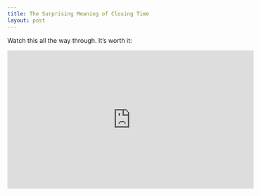 ```yaml
---
title: The Surprising Meaning of Closing Time
layout: post
---
```

Watch this all the way through. It’s worth it:
<iframe width="560" height="315" src="https://www.youtube-nocookie.com/embed/niz9FtJIB2Y" title="YouTube video player" frameborder="0" allow="accelerometer; autoplay; clipboard-write; encrypted-media; gyroscope; picture-in-picture; web-share" allowfullscreen></iframe>